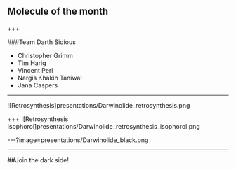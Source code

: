 ## Molecule of the month

+++

###Team Darth Sidious
* Christopher Grimm
* Tim Harig
* Vincent Perl
* Nargis Khakin Taniwal
* Jana Caspers

---
![Retrosynthesis]presentations/Darwinolide_retrosynthesis.png

+++
![Retrosynthesis Isophorol]presentations/Darwinolide_retrosynthesis_isophorol.png


---?image=presentations/Darwinolide_black.png

--- 

##Join the dark side!


